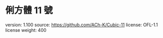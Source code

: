 # 俐方體 11 號

version: 1.100
source: https://github.com/ACh-K/Cubic-11
license: OFL-1.1 license
weight: 400